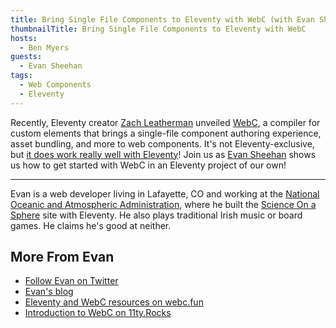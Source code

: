 ```yaml
---
title: Bring Single File Components to Eleventy with WebC (with Evan Sheehan)
thumbnailTitle: Bring Single File Components to Eleventy with WebC
hosts:
  - Ben Myers
guests:
  - Evan Sheehan
tags:
  - Web Components
  - Eleventy
---
```


Recently, Eleventy creator [Zach Leatherman](https://twitter.com/zachleat) unveiled [WebC](https://github.com/11ty/webc), a compiler for custom elements that brings a single-file component authoring experience, asset bundling, and more to web components. It's not Eleventy-exclusive, but [it does work really well with Eleventy](https://www.11ty.dev/docs/languages/webc/)! Join us as [Evan Sheehan](https://twitter.com/darth_mall) shows us how to get started with WebC in an Eleventy project of our own!

---

Evan is a web developer living in Lafayette, CO and working at the [National Oceanic and Atmospheric Administration](https://www.noaa.gov/), where he built the [Science On a Sphere](https://sos.noaa.gov/) site with Eleventy. He also plays traditional Irish music or board games. He claims he's good at neither.


## More From Evan

- [Follow Evan on Twitter](https://twitter.com/darth_mall)
- [Evan's blog](https://darthmall.net/)
- [Eleventy and WebC resources on webc.fun](https://11ty.webc.fun/)
- [Introduction to WebC on 11ty.Rocks](https://11ty.rocks/posts/introduction-webc/)